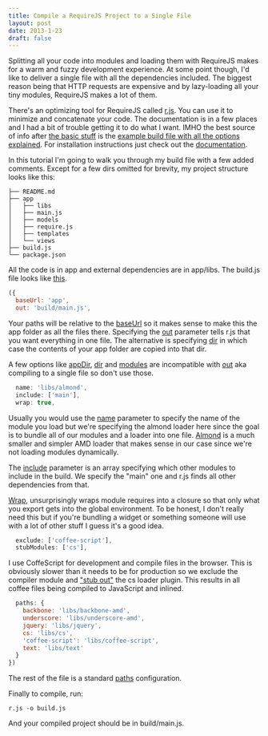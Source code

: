 ```yaml
---
title: Compile a RequireJS Project to a Single File
layout: post
date: 2013-1-23
draft: false
---
```


Splitting all your code into modules and loading them with RequireJS
makes for a warm and fuzzy development experience. At some point
though, I'd like to deliver a single file with all the dependencies
included. The biggest reason being that HTTP requests are expensive
and by lazy-loading all your tiny modules, RequireJS makes a lot of
them.

There's an optimizing tool for RequireJS called [r.js][rjs]. You can
use it to minimize and concatenate your code. The documentation is in
a few places and I had a bit of trouble getting it to do what I want.
IMHO the best source of info after [the basic stuff][optimization] is
the [example build file with all the options explained][example]. For
installation instructions just check out the [documentation][rjs].

In this tutorial I'm going to walk you through my build file with a
few added comments. Except for a few dirs omitted for brevity, my
project structure looks like this:

```
├── README.md
├── app
│   ├── libs
│   ├── main.js
│   ├── models
│   ├── require.js
│   ├── templates
│   └── views
├── build.js
└── package.json
```

All the code is in app and external dependencies are in app/libs. The
build.js file looks like [this](https://gist.github.com/4597201).

```javascript
({
  baseUrl: 'app',
  out: 'build/main.js',
```

Your paths will be relative to the [baseUrl][baseurl] so it makes
sense to make this the app folder as all the files there. Specifying
the [out](out) parameter tells r.js that you want everything in one
file. The alternative is specifying [dir][dir] in which case the
contents of your app folder are copied into that dir.

A few options like [appDir][appdir], [dir][dir] and [modules][modules]
are incompatible with [out][out] aka compiling to a single file so
don't use those.

```javascript
  name: 'libs/almond',
  include: ['main'],
  wrap: true,
```

Usually you would use the [name][name] parameter to specify the name
of the module you load but we're specifying the almond loader here
since the goal is to bundle all of our modules and a loader into one
file. [Almond](http://github.com/jrburke/almond) is a much smaller and
simpler AMD loader that makes sense in our case since we're not
loading modules dynamically.

The [include][include] parameter is an array specifying which other
modules to include in the build. We specify the "main" one and r.js
finds all other dependencies from that.

[Wrap][wrap], unsurprisingly wraps module requires into a closure so
that only what you export gets into the global environment. To be
honest, I don't really need this but if you're bundling a widget or
something someone will use with a lot of other stuff I guess it's a
good idea.

```javascript
  exclude: ['coffee-script'],
  stubModules: ['cs'],
```

I use CoffeScript for development and compile files in the browser.
This is obviously slower than it needs to be for production so we
exclude the compiler module and ["stub out"][stub] the cs loader
plugin. This results in all coffee files being compiled to JavaScript
and inlined.

```javascript
  paths: {
    backbone: 'libs/backbone-amd',
    underscore: 'libs/underscore-amd',
    jquery: 'libs/jquery',
    cs: 'libs/cs',
    'coffee-script': 'libs/coffee-script',
    text: 'libs/text'
  }
})
```

The rest of the file is a standard [paths][paths] configuration.

Finally to compile, run:

```
r.js -o build.js
```

And your compiled project should be in build/main.js.

[stub]: https://github.com/jrburke/r.js/blob/master/build/example.build.js#L300
[paths]: https://github.com/jrburke/r.js/blob/master/build/example.build.js#L44
[wrap]: https://github.com/jrburke/r.js/blob/master/build/example.build.js#L425
[include]: https://github.com/jrburke/r.js/blob/master/build/example.build.js#L402
[name]: https://github.com/jrburke/r.js/blob/master/build/example.build.js#L401
[appdir]: https://github.com/jrburke/r.js/blob/master/build/example.build.js#L19
[dir]: https://github.com/jrburke/r.js/blob/master/build/example.build.js#L56
[modules]: https://github.com/jrburke/r.js/blob/master/build/example.build.js#L325
[out]: https://github.com/jrburke/r.js/blob/master/build/example.build.js#L404
[baseurl]: https://github.com/jrburke/r.js/blob/master/build/example.build.js#L25
[optimization]: http://requirejs.org/docs/optimization.html
[example]: https://github.com/jrburke/r.js/blob/master/build/example.build.js
[rjs]: https://github.com/jrburke/r.js/
